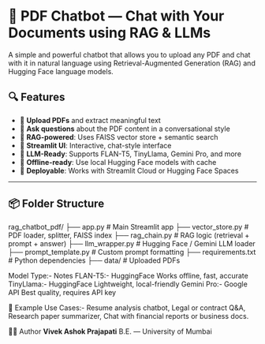 # 🧠 PDF Chatbot — Chat with Your Documents using RAG & LLMs

A simple and powerful chatbot that allows you to upload any PDF and chat with it in natural language using Retrieval-Augmented Generation (RAG) and Hugging Face language models.


## 🔍 Features

- 📄 **Upload PDFs** and extract meaningful text
- 🤖 **Ask questions** about the PDF content in a conversational style
- 🔎 **RAG-powered**: Uses FAISS vector store + semantic search
- 💬 **Streamlit UI**: Interactive, chat-style interface
- 🧠 **LLM-Ready**: Supports FLAN-T5, TinyLlama, Gemini Pro, and more
- 💾 **Offline-ready**: Use local Hugging Face models with cache
- 🚀 **Deployable**: Works with Streamlit Cloud or Hugging Face Spaces

---

## 📦 Folder Structure

rag_chatbot_pdf/
├── app.py # Main Streamlit app
├── vector_store.py # PDF loader, splitter, FAISS index
├── rag_chain.py # RAG logic (retrieval + prompt + answer)
├── llm_wrapper.py # Hugging Face / Gemini LLM loader
├── prompt_template.py # Custom prompt formatting
├── requirements.txt # Python dependencies
├── data/ # Uploaded PDFs

Model	Type:-	Notes
FLAN-T5:-	HuggingFace	Works offline, fast, accurate
TinyLlama:-	HuggingFace	Lightweight, local-friendly
Gemini Pro:-	Google API	Best quality, requires API key

📄 Example Use Cases:-
Resume analysis chatbot,
Legal or contract Q&A,
Research paper summarizer,
Chat with financial reports or business docs.

👨‍💻 Author
**Vivek Ashok Prajapati**
B.E. — University of Mumbai



